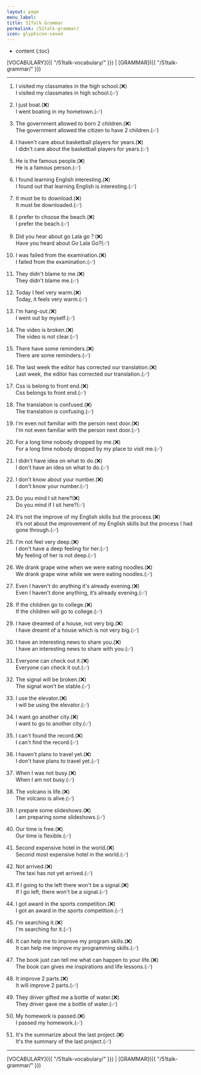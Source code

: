 ```yaml
---
layout: page
menu_label:
title: 51Talk Grammar
permalink: /51talk-grammar/
icon: glyphicon-saved
---
```



* content
{:toc}

[VOCABULARY]({{ "/51talk-vocabulary/" }}) \|
[GRAMMAR]({{ "/51talk-grammar/" }})

---

1. I visited my classmates in the high school.(❌)  
I visited my classmates in high school.(✅)

2. I just boat.(❌)  
I went boating in my hometown.(✅)

3. The government allowed to born 2 children.(❌)  
The government allowed the citizen to have 2 children.(✅)

4. I haven't care about basketball players for years.(❌)   
I didn't care about the basketball players for years.(✅)

5. He is the famous people.(❌)    
He is a famous person.(✅)

6. I found learning English interesting.(❌)  
I found out that learning English is interesting.(✅)

7. It must be to download.(❌)  
It must be downloaded.(✅)

8. I prefer to choose the beach.(❌)  
I prefer the beach.(✅)

9. Did you hear about go Lala go？(❌)  
Have you heard about Go Lala Go?(✅)

10.  I was failed from the examination.(❌)  
I failed from the examination.(✅)

11. They didn't blame to me.(❌)  
They didn't blame me.(✅)

12. Today I feel very warm.(❌)  
Today, it feels very warm.(✅)

13. I'm hang-out.(❌)  
I went out by myself.(✅)

14. The video is broken.(❌)  
The video is not clear.(✅)

15. There have some reminders.(❌)  
There are some reminders.(✅)

16. The last week the editor has corrected our translation.(❌)  
Last week, the editor has corrected our translation.(✅)

17. Css is belong to front end.(❌)  
Css belongs to front end.(✅)

18. The translation is confused.(❌)  
The translation is confusing.(✅)

19. I'm even not familiar with the person next door.(❌)  
I'm not even familiar with the person next door.(✅)

20. For a long time nobody dropped by me.(❌)  
For a long time nobody dropped by my place to visit me.(✅)

21. I didn't have idea on what to do.(❌)  
I don't have an idea on what to do.(✅)

22. I don't know about your number.(❌)  
I don't know your number.(✅)

23. Do you mind I sit here?(❌)  
Do you mind if I sit here?(✅)

24. It‘s not the improve of my English skills but the process.(❌)  
It’s not about the improvement of my English skills but the process I had gone through.(✅)

25. I'm not feel very deep.(❌)  
I don't have a deep feeling for her.(✅)  
My feeling of her is not deep.(✅)

26. We drank grape wine when we were eating noodles.(❌)  
We drank grape wine while we were eating noodles.(✅)

26. Even I haven't do anything it's already evening.(❌)  
Even I haven't done anything, it‘s already evening.(✅)

27. If the children go to college.(❌)  
If the children will go to college.(✅)

28. I have dreamed of a house, not very big.(❌)  
I have dreamt of a house which is not very big.(✅)

29. I have an interesting news to share you.(❌)  
I have an interesting news to share with you.(✅)

30. Everyone can check out it.(❌)  
Everyone can check it out.(✅)

31. The signal will be broken.(❌)  
The signal won't be stable.(✅)

32. I use the elevator.(❌)  
I will be using the elevator.(✅)

33. I want go another city.(❌)  
I want to go to  another city.(✅)

34. I can't found the record.(❌)  
I can't find the record.(✅)

35. I haven't plans to travel yet.(❌)  
I don't have plans to travel yet.(✅)

36. When I was not busy.(❌)  
When I am not busy.(✅)

37. The volcano is life.(❌)  
The volcano is alive.(✅)

38. I prepare some slideshows.(❌)  
I am preparing some slideshows.(✅)

39. Our time is free.(❌)  
Our time is flexible.(✅)

40. Second expensive hotel in the world.(❌)  
Second most expensive hotel in the world.(✅)

41. Not arrived.(❌)  
The taxi has not yet arrived.(✅)

42. If I going to the left there won't be a signal.(❌)  
If I go left, there won't be a signal.(✅)

43. I got award in the sports competition.(❌)  
I got an award in the sports competition.(✅)

44. I'm searching it.(❌)  
I'm searching for it.(✅)

45. It can help me to improve my program skills.(❌)  
It can help me improve my programming skills.(✅)

46. The book just can tell me what can happen to your life.(❌)  
The book can gives me inspirations and life lessons.(✅)

47. It improve 2 parts.(❌)  
It will improve 2 parts.(✅)

48. They driver gifted me a bottle of water.(❌)  
They driver gave me a bottle of water.(✅)

49. My homework is passed.(❌)  
I passed my homework.(✅)

50. It's the summarize about the last project.(❌)  
It's the summary of the last project.(✅)




---

[VOCABULARY]({{ "/51talk-vocabulary/" }}) \|
[GRAMMAR]({{ "/51talk-grammar/" }})
